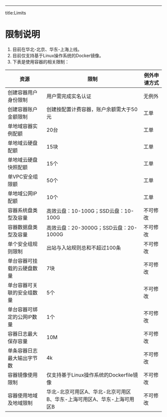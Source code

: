 ---
title:Limits

# 限制说明

 1. 目前在华北-北京、华东-上海上线。
 2. 目前仅支持基于Linux操作系统的Docker镜像。
 3. 下表是使用容器的相关限制：

|  资源   |  限制   |  例外申请方式   |
| --- | --- | --- |
|  创建容器用户身份限制  | 用户需完成实名认证| 无例外|
|  创建容器账户金额限制  |创建按配置计费容器，账户余额需大于50元 | 工单  |
|单地域容器实例配额     | 20台    |  工单   |
|单地域云硬盘配额     |  15块   | 工单     |
|单地域云硬盘快照配额     | 15个    | 工单    |
| 单VPC安全组限额    |  50个   |  工单   |
| 单地域公网IP配额    |  10个   |  工单  |
|容器系统盘类型及容量 | 高效云盘：10-100G；SSD云盘：10-100G | 不可修改 |
|容器数据盘类型及容量     |  高效云盘：20-3000G；SSD云盘：20-1000G   | 不可修改    |
|    单个安全组规则限制 |  出站与入站规则总和不超过100条   |  不可修改    |
|  单台容器可挂载的云硬盘数量   |  7块   |   不可修改   |
| 单台容器可关联的安全组数量    |  5个   |  不可修改    |
|  单台容器可绑定的公网IP数量   |  1个   | 不可修改    |
|  容器日志最大保存容量   |   10M  |  不可修改   |
| 单条容器日志最大输出字节数    |   4k  |   不可修改  |
|容器镜像使用限制     | 仅支持基于Linux操作系统的Dockerfile镜像    |不可修改 |
|  容器使用地域及地域限制   |华北-北京可用区A、华北-北京可用区B、华东-上海可用区A、华东-上海可用区B     | 不可修改      |

